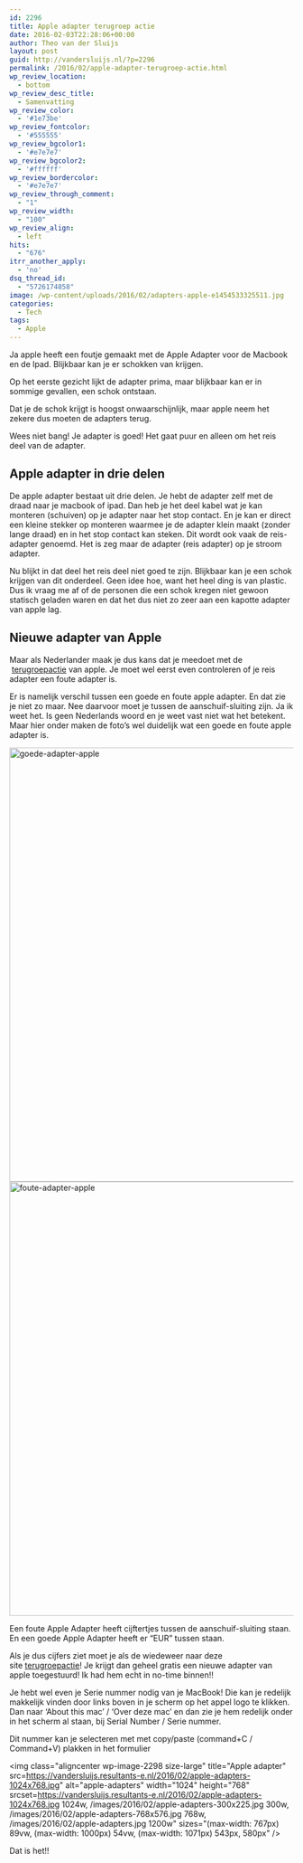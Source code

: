 ```yaml
---
id: 2296
title: Apple adapter terugroep actie
date: 2016-02-03T22:28:06+00:00
author: Theo van der Sluijs
layout: post
guid: http://vandersluijs.nl/?p=2296
permalink: /2016/02/apple-adapter-terugroep-actie.html
wp_review_location:
  - bottom
wp_review_desc_title:
  - Samenvatting
wp_review_color:
  - '#1e73be'
wp_review_fontcolor:
  - '#555555'
wp_review_bgcolor1:
  - '#e7e7e7'
wp_review_bgcolor2:
  - '#ffffff'
wp_review_bordercolor:
  - '#e7e7e7'
wp_review_through_comment:
  - "1"
wp_review_width:
  - "100"
wp_review_align:
  - left
hits:
  - "676"
itrr_another_apply:
  - 'no'
dsq_thread_id:
  - "5726174858"
image: /wp-content/uploads/2016/02/adapters-apple-e1454533325511.jpg
categories:
  - Tech
tags:
  - Apple
---
```

Ja apple heeft een foutje gemaakt met de Apple Adapter voor de Macbook en de Ipad. Blijkbaar kan je er schokken van krijgen.

Op het eerste gezicht lijkt de adapter prima, maar blijkbaar kan er in sommige gevallen, een schok ontstaan.

Dat je de schok krijgt is hoogst onwaarschijnlijk, maar apple neem het zekere dus moeten de adapters terug.<!--more-->


  
Wees niet bang! Je adapter is goed! Het gaat puur en alleen om het reis deel van de adapter.

## Apple adapter in drie delen

De apple adapter bestaat uit drie delen. Je hebt de adapter zelf met de draad naar je macbook of ipad. Dan heb je het deel kabel wat je kan monteren (schuiven) op je adapter naar het stop contact. En je kan er direct een kleine stekker op monteren waarmee je de adapter klein maakt (zonder lange draad) en in het stop contact kan steken. Dit wordt ook vaak de reis-adapter genoemd. Het is zeg maar de adapter (reis adapter) op je stroom adapter.

Nu blijkt in dat deel het reis deel niet goed te zijn. Blijkbaar kan je een schok krijgen van dit onderdeel. Geen idee hoe, want het heel ding is van plastic. Dus ik vraag me af of de personen die een schok kregen niet gewoon statisch geladen waren en dat het dus niet zo zeer aan een kapotte adapter van apple lag.

## Nieuwe adapter van Apple

Maar als Nederlander maak je dus kans dat je meedoet met de  <a title="www.apple.com - Apple AC Wall Plug Adapter Exchange Program - Apple Support" href="http://www.apple.com/support/ac-wallplug-adapter/" target="_blank" rel="external">terugroepactie</a> van apple. Je moet wel eerst even controleren of je reis adapter een foute adapter is.

Er is namelijk verschil tussen een goede en foute apple adapter. En dat zie je niet zo maar. Nee daarvoor moet je tussen de aanschuif-sluiting zijn. Ja ik weet het. Is geen Nederlands woord en je weet vast niet wat het betekent. Maar hier onder maken de foto&#8217;s wel duidelijk wat een goede en foute apple adapter is.

<div style="clear: both;">
  <img class="aligncenter wp-image-2300 size-large" title="Goede apple adapter" src=https://vandersluijs.resultants-e.nl/2016/02/goede-adapter-apple-1024x768.jpg" alt="goede-adapter-apple" width="1024" height="768" srcset=https://vandersluijs.resultants-e.nl/2016/02/goede-adapter-apple-1024x768.jpg 1024w, /images/2016/02/goede-adapter-apple-300x225.jpg 300w, /images/2016/02/goede-adapter-apple-768x576.jpg 768w, /images/2016/02/goede-adapter-apple.jpg 1200w" sizes="(max-width: 767px) 89vw, (max-width: 1000px) 54vw, (max-width: 1071px) 543px, 580px" /><img class="aligncenter wp-image-2299 size-large" title="foute apple adapter" src=https://vandersluijs.resultants-e.nl/2016/02/foute-adapter-apple-1024x768.jpg" alt="foute-adapter-apple" width="1024" height="768" srcset=https://vandersluijs.resultants-e.nl/2016/02/foute-adapter-apple-1024x768.jpg 1024w, /images/2016/02/foute-adapter-apple-300x225.jpg 300w, /images/2016/02/foute-adapter-apple-768x576.jpg 768w, /images/2016/02/foute-adapter-apple.jpg 1200w" sizes="(max-width: 767px) 89vw, (max-width: 1000px) 54vw, (max-width: 1071px) 543px, 580px" />
</div>

Een foute Apple Adapter heeft cijftertjes tussen de aanschuif-sluiting staan. En een goede Apple Adapter heeft er &#8220;EUR&#8221; tussen staan.

Als je dus cijfers ziet moet je als de wiedeweer naar deze site <a title="www.apple.com - Apple AC Wall Plug Adapter Exchange Program - Apple Support" href="http://www.apple.com/support/ac-wallplug-adapter/" target="_blank" rel="external">terugroepactie</a>! Je krijgt dan geheel gratis een nieuwe adapter van apple toegestuurd! Ik had hem echt in no-time binnen!!

Je hebt wel even je Serie nummer nodig van je MacBook! Die kan je redelijk makkelijk vinden door links boven in je scherm op het appel logo te klikken. Dan naar &#8216;About this mac&#8217; / &#8216;Over deze mac&#8217; en dan zie je hem redelijk onder in het scherm al staan, bij Serial Number / Serie nummer.

Dit nummer kan je selecteren met met copy/paste (command+C / Command+V) plakken in het formulier

<img class="aligncenter wp-image-2298 size-large" title="Apple adapter" src=https://vandersluijs.resultants-e.nl/2016/02/apple-adapters-1024x768.jpg" alt="apple-adapters" width="1024" height="768" srcset=https://vandersluijs.resultants-e.nl/2016/02/apple-adapters-1024x768.jpg 1024w, /images/2016/02/apple-adapters-300x225.jpg 300w, /images/2016/02/apple-adapters-768x576.jpg 768w, /images/2016/02/apple-adapters.jpg 1200w" sizes="(max-width: 767px) 89vw, (max-width: 1000px) 54vw, (max-width: 1071px) 543px, 580px" />

Dat is het!!
